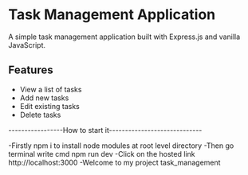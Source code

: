 # Task Management Application

A simple task management application built with Express.js and vanilla JavaScript.

## Features

- View a list of tasks
- Add new tasks
- Edit existing tasks
- Delete tasks

-----------------How to start it-----------------------------

-Firstly npm i to install node modules at root level directory
-Then go terminal write cmd npm run dev
-Click on the hosted link http://localhost:3000
-Welcome to my project task_management
